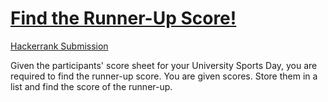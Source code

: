 <h1><a href="https://github.com/eddiephiri/competitive-programming/tree/main/find-second-maximum-number-in-a-list">Find the Runner-Up Score!
</a></h1>

<a href="https://www.hackerrank.com/challenges/find-second-maximum-number-in-a-list/submissions/code/369705852">Hackerrank Submission</a>

Given the participants' score sheet for your University Sports Day, you are required to find the runner-up score. You are given  scores. Store them in a list and find the score of the runner-up.
